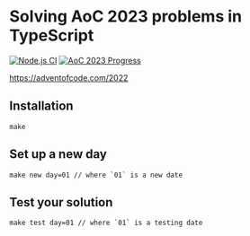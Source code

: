 # Solving AoC 2023 problems in TypeScript

[![Node.js CI](https://github.com/hnatiukr/aoc-2023/actions/workflows/node.js.yml/badge.svg)](https://github.com/hnatiukr/aoc-2023/actions/workflows/node.js.yml)
[![AoC 2023 Progress](https://img.shields.io/endpoint?url=https://raw.githubusercontent.com/hnatiukr/aoc-2023/main/.github/badges/2023.json)](/day/)

https://adventofcode.com/2022

## Installation

```console
make
```

## Set up a new day

```console
make new day=01 // where `01` is a new date
```

## Test your solution

```console
make test day=01 // where `01` is a testing date
```
